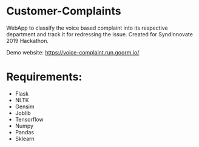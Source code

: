 # Customer-Complaints
WebApp to classify the voice based complaint into its respective department and track it for redressing the issue.
Created for SyndInnovate 2019 Hackathon.

Demo website: https://voice-complaint.run.goorm.io/
# Requirements:
<ul>
<li>Flask</li>
<li>NLTK</li>
<li>Gensim</li>
<li>Joblib</li>
<li>Tensorflow</li>
<li>Numpy</li>
<li>Pandas</li>
<li>Sklearn</li>
